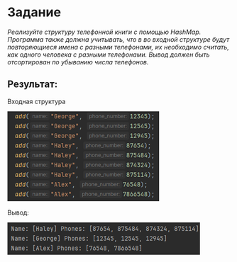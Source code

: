 # Задание
*Реализуйте структуру телефонной книги с помощью HashMap.
Программа также должна учитывать, что в во входной структуре будут повторяющиеся имена с разными телефонами, их необходимо считать, как одного человека с разными телефонами. Вывод должен быть отсортирован по убыванию числа телефонов.*

## Результат:
Входная структура  

![Screenshot](/phone_book/source/Screenshot_1.png)

Вывод:  

![Screenshot](/phone_book/source/Screenshot_2.png)